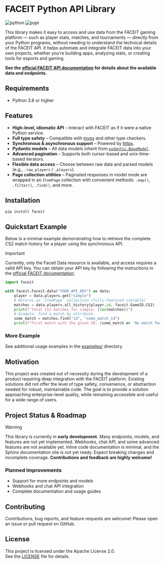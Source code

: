 # FACEIT Python API Library

![python](https://img.shields.io/badge/python-3.8%2B-3776ab?style=flat-square)
![pypi](https://img.shields.io/pypi/v/faceit?style=flat-square)

This library makes it easy to access and use data from the FACEIT gaming platform — such as player stats, matches, and tournaments — directly from your Python programs, without needing to understand the technical details of the FACEIT API. It helps automate and integrate FACEIT data into your own projects, whether you’re building apps, analyzing stats, or creating tools for esports and gaming.

**See the [official FACEIT API documentation](https://docs.faceit.com/docs) for details about the available data and endpoints.**

## Requirements

- Python 3.8 or higher

## Features

- **High-level, idiomatic API** – Interact with FACEIT as if it were a native Python service.
- **Full type safety** – Compatible with [mypy](https://mypy-lang.org/) and other type checkers.
- **Synchronous & asynchronous support** – Powered by [httpx](https://www.python-httpx.org/).
- **Pydantic models** – All data models inherit from [`pydantic.BaseModel`](https://docs.pydantic.dev/latest/usage/models/).
- **Advanced pagination** – Supports both cursor-based and unix-time-based iterators.
- **Flexible data access** – Choose between raw data and parsed models (e.g., `.raw_players` / `.players`).
- **Page collection utilities** – Paginated responses in model mode are wrapped in an `ItemPage` collection with convenient methods: `.map()`, `.filter()`, `.find()`, and more.

## Installation

```
pip install faceit
```

## Quickstart Example

Below is a minimal example demonstrating how to retrieve the complete CS2 match history for a player using the synchronous API.

> [!IMPORTANT]
> Currently, only the Faceit Data resource is available, and access requires a valid API key.
> You can obtain your API key by following the instructions in the [official FACEIT documentation](https://docs.faceit.com/getting-started/authentication/api-keys).

```py
import faceit

with faceit.Faceit.data("YOUR_API_KEY") as data:
    player = data.players.get("s1mple")
    # Returns an `ItemPage` collection (fully-featured iterable)
    matches = data.players.all_history(player.id, faceit.GameID.CS2)
    print(f"Total CS2 matches for s1mple: {len(matches)}")
    # Example: find a match by attribute
    some_match = matches.find("id", "some_match_id")
    print(f"First match with the given ID: {some_match or 'No match found'}")
```

### More Example

See additional usage examples in the [examples/](examples/) directory.

## Motivation

This project was created out of necessity during the development of a product requiring deep integration with the FACEIT platform.
Existing solutions did not offer the level of type safety, convenience, or abstraction needed for robust, maintainable code.
The goal is to provide a solution approaching enterprise-level quality, while remaining accessible and useful for a wide range of users.

## Project Status & Roadmap

> [!WARNING]
> This library is currently in **early development**.
> Many endpoints, models, and features are not yet implemented.
> Webhooks, chat API, and some advanced features are not available yet.
> Inline code documentation is minimal, and the Sphinx documentation site is not yet ready.
> Expect breaking changes and incomplete coverage.
> **Contributions and feedback are highly welcome!**

### Planned Improvements

- Support for more endpoints and models
- Webhooks and chat API integration
- Complete documentation and usage guides

## Contributing

Contributions, bug reports, and feature requests are welcome!
Please open an issue or pull request on GitHub.

## License

This project is licensed under the Apache License 2.0.  
See the [LICENSE](LICENSE) file for details.
